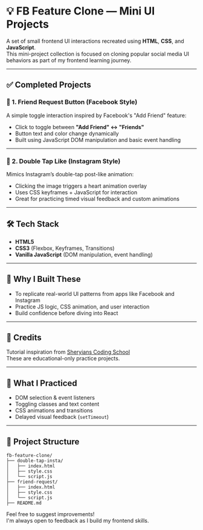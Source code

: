 # 💡 FB Feature Clone — Mini UI Projects

A set of small frontend UI interactions recreated using **HTML**, **CSS**, and **JavaScript**.  
This mini-project collection is focused on cloning popular social media UI behaviors as part of my frontend learning journey.

---

## ✅ Completed Projects

### 🔹 1. Friend Request Button (Facebook Style)

A simple toggle interaction inspired by Facebook's "Add Friend" feature:

- Click to toggle between **"Add Friend" ↔ "Friends"**
- Button text and color change dynamically
- Built using JavaScript DOM manipulation and basic event handling

---

### 🔹 2. Double Tap Like (Instagram Style)

Mimics Instagram’s double-tap post-like animation:

- Clicking the image triggers a heart animation overlay  
- Uses CSS keyframes + JavaScript for interaction  
- Great for practicing timed visual feedback and custom animations

---

## 🛠️ Tech Stack

- **HTML5**  
- **CSS3** (Flexbox, Keyframes, Transitions)  
- **Vanilla JavaScript** (DOM manipulation, event handling)

---

## 🎯 Why I Built These

- To replicate real-world UI patterns from apps like Facebook and Instagram  
- Practice JS logic, CSS animation, and user interaction  
- Build confidence before diving into React

---

## 🙏 Credits

Tutorial inspiration from [Sheryians Coding School](https://youtube.com/@sheryians?si=CyCEOiGlghfWkEmB)  
These are educational-only practice projects.

---

## 🧠 What I Practiced

- DOM selection & event listeners  
- Toggling classes and text content  
- CSS animations and transitions  
- Delayed visual feedback (`setTimeout`)

---

## 📂 Project Structure
```
fb-feature-clone/
├── double-tap-insta/
│   ├── index.html
│   ├── style.css
│   └── script.js
├── friend-request/
│   ├── index.html
│   ├── style.css
│   └── script.js
├── README.md
```

Feel free to suggest improvements!  
I'm always open to feedback as I build my frontend skills.